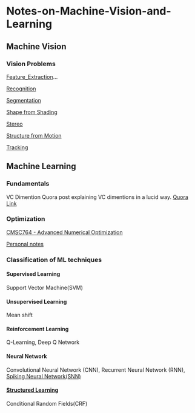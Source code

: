 # Notes-on-Machine-Vision-and-Learning

## Machine Vision
### Vision Problems
 [Feature_Extraction](https://github.com/analogicalnexus/Notes-on-Machine-Vision-and-Learning/tree/master/Feature_Extraction)...

 [Recognition](https://github.com/analogicalnexus/Notes-on-Machine-Vision-and-Learning/tree/master/Recognition)

 [Segmentation](https://github.com/analogicalnexus/Notes-on-Machine-Vision-and-Learning/tree/master/Segmentation)

 [Shape from Shading](https://github.com/analogicalnexus/Notes-on-Machine-Vision-and-Learning/tree/master/Shape_from_Shading)

 [Stereo](https://github.com/analogicalnexus/Notes-on-Machine-Vision-and-Learning/tree/master/Stereo)

 [Structure from Motion](https://github.com/analogicalnexus/Notes-on-Machine-Vision-and-Learning/tree/master/Structure_from_Motion)

 [Tracking](https://github.com/analogicalnexus/Notes-on-Machine-Vision-and-Learning/tree/master/Tracking)


## Machine Learning
### Fundamentals
VC Dimention
Quora post explaining VC dimentions in a lucid way. [Quora Link](https://www.quora.com/Explain-VC-dimension-and-shattering-in-lucid-Way)
### Optimization
[CMSC764 - Advanced Numerical Optimization](https://www.cs.umd.edu/class/spring2016/cmsc764/)

[Personal notes](https://github.com/analogicalnexus/Notes-on-Machine-Vision-and-Learning/blob/master/Optimization_cheatsheet.pdf)
### Classification of ML techniques
#### Supervised Learning
Support Vector Machine(SVM)
#### Unsupervised Learning
Mean shift
#### Reinforcement Learning
Q-Learning, Deep Q Network
#### Neural Network
Convolutional Neural Network (CNN), Recurrent Neural Network (RNN),
[Spiking Neural Network(SNN)](https://github.com/analogicalnexus/Notes-on-Machine-Vision-and-Learning/blob/master/Spiking/Reference.md)
#### [Structured Learning](https://pystruct.github.io/intro.html#intro) 
Conditional Random Fields(CRF)
